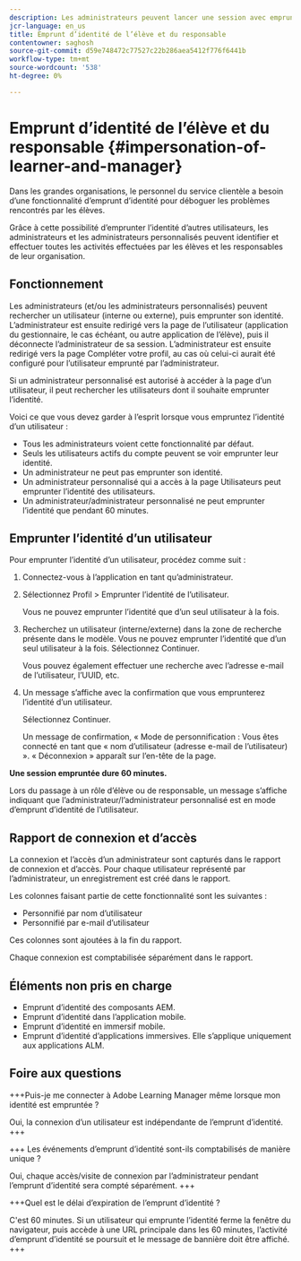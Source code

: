 ```yaml
---
description: Les administrateurs peuvent lancer une session avec emprunt d’identité, ce qui leur permet de se connecter au nom de n’importe quel utilisateur de leur compte dans leurs rôles d’élève et de responsable.
jcr-language: en_us
title: Emprunt d’identité de l’élève et du responsable
contentowner: saghosh
source-git-commit: d59e748472c77527c22b286aea5412f776f6441b
workflow-type: tm+mt
source-wordcount: '538'
ht-degree: 0%

---
```




# Emprunt d’identité de l’élève et du responsable {#impersonation-of-learner-and-manager}

Dans les grandes organisations, le personnel du service clientèle a besoin d’une fonctionnalité d’emprunt d’identité pour déboguer les problèmes rencontrés par les élèves.

Grâce à cette possibilité d’emprunter l’identité d’autres utilisateurs, les administrateurs et les administrateurs personnalisés peuvent identifier et effectuer toutes les activités effectuées par les élèves et les responsables de leur organisation.

## Fonctionnement

Les administrateurs (et/ou les administrateurs personnalisés) peuvent rechercher un utilisateur (interne ou externe), puis emprunter son identité. L’administrateur est ensuite redirigé vers la page de l’utilisateur (application du gestionnaire, le cas échéant, ou autre application de l’élève), puis il déconnecte l’administrateur de sa session. L’administrateur est ensuite redirigé vers la page Compléter votre profil, au cas où celui-ci aurait été configuré pour l’utilisateur emprunté par l’administrateur.

Si un administrateur personnalisé est autorisé à accéder à la page d’un utilisateur, il peut rechercher les utilisateurs dont il souhaite emprunter l’identité.

Voici ce que vous devez garder à l’esprit lorsque vous empruntez l’identité d’un utilisateur :

* Tous les administrateurs voient cette fonctionnalité par défaut.
* Seuls les utilisateurs actifs du compte peuvent se voir emprunter leur identité.
* Un administrateur ne peut pas emprunter son identité.
* Un administrateur personnalisé qui a accès à la page Utilisateurs peut emprunter l’identité des utilisateurs.
* Un administrateur/administrateur personnalisé ne peut emprunter l’identité que pendant 60 minutes.

## Emprunter l’identité d’un utilisateur

Pour emprunter l’identité d’un utilisateur, procédez comme suit :

1. Connectez-vous à l’application en tant qu’administrateur.
1. Sélectionnez Profil > Emprunter l’identité de l’utilisateur.

   Vous ne pouvez emprunter l’identité que d’un seul utilisateur à la fois.

1. Recherchez un utilisateur (interne/externe) dans la zone de recherche présente dans le modèle. Vous ne pouvez emprunter l’identité que d’un seul utilisateur à la fois. Sélectionnez Continuer.

   Vous pouvez également effectuer une recherche avec l’adresse e-mail de l’utilisateur, l’UUID, etc.

1. Un message s’affiche avec la confirmation que vous emprunterez l’identité d’un utilisateur.

   Sélectionnez Continuer.

   Un message de confirmation, « Mode de personnification : Vous êtes connecté en tant que « nom d’utilisateur (adresse e-mail de l’utilisateur) ». « Déconnexion » apparaît sur l’en-tête de la page.

**Une session empruntée dure 60 minutes.**

Lors du passage à un rôle d’élève ou de responsable, un message s’affiche indiquant que l’administrateur/l’administrateur personnalisé est en mode d’emprunt d’identité de l’utilisateur.

## Rapport de connexion et d’accès

La connexion et l’accès d’un administrateur sont capturés dans le rapport de connexion et d’accès. Pour chaque utilisateur représenté par l’administrateur, un enregistrement est créé dans le rapport.

Les colonnes faisant partie de cette fonctionnalité sont les suivantes :

* Personnifié par nom d’utilisateur
* Personnifié par e-mail d’utilisateur

Ces colonnes sont ajoutées à la fin du rapport.

Chaque connexion est comptabilisée séparément dans le rapport.

## Éléments non pris en charge

* Emprunt d’identité des composants AEM.
* Emprunt d’identité dans l’application mobile.
* Emprunt d’identité en immersif mobile.
* Emprunt d’identité d’applications immersives. Elle s’applique uniquement aux applications ALM.

## Foire aux questions

+++Puis-je me connecter à Adobe Learning Manager même lorsque mon identité est empruntée ?

Oui, la connexion d’un utilisateur est indépendante de l’emprunt d’identité.
+++

+++ Les événements d’emprunt d’identité sont-ils comptabilisés de manière unique ?

Oui, chaque accès/visite de connexion par l’administrateur pendant l’emprunt d’identité sera compté séparément.
+++

+++Quel est le délai d’expiration de l’emprunt d’identité ?

C&#39;est 60 minutes. Si un utilisateur qui emprunte l’identité ferme la fenêtre du navigateur, puis accède à une URL principale dans les 60 minutes, l’activité d’emprunt d’identité se poursuit et le message de bannière doit être affiché.
+++

